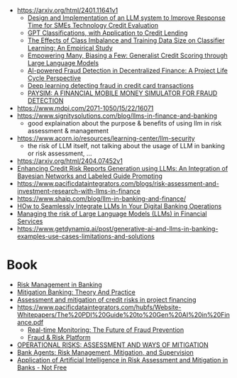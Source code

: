 - https://arxiv.org/html/2401.11641v1
  - [Design and Implementation of an LLM system to Improve Response Time for SMEs Technology Credit Evaluation](https://koreascience.kr/article/JAKO202329158308485.page)
  - [GPT Classifications, with Application to Credit Lending](https://papers.ssrn.com/sol3/papers.cfm?abstract_id=4649285)
  - [The Effects of Class Imbalance and Training Data Size on Classifier Learning: An Empirical Study](https://link.springer.com/article/10.1007/s42979-020-0074-0)
  - [Empowering Many, Biasing a Few: Generalist Credit Scoring through Large Language Models](https://arxiv.org/abs/2310.00566)
  - [AI-powered Fraud Detection in Decentralized Finance: A Project Life Cycle Perspective](https://arxiv.org/abs/2308.15992)
  - [Deep learning detecting fraud in credit card transactions](https://ieeexplore.ieee.org/document/8374722)
  - [PAYSIM: A FINANCIAL MOBILE MONEY SIMULATOR FOR FRAUD DETECTION](https://www.msc-les.org/proceedings/emss/2016/EMSS2016_249.pdf)
- https://www.mdpi.com/2071-1050/15/22/16071
- https://www.signitysolutions.com/blog/llms-in-finance-and-banking
  - good explaination about the purpose & benefits of using llm in risk assessment & management
- https://www.acorn.io/resources/learning-center/llm-security
  - the risk of LLM itself, not talking about the usage of LLM in banking or risk assessment, ...
- https://arxiv.org/html/2404.07452v1
- [Enhancing Credit Risk Reports Generation using LLMs: An Integration of Bayesian Networks and Labeled Guide Prompting](https://dl.acm.org/doi/fullHtml/10.1145/3604237.3626902)
- https://www.pacificdataintegrators.com/blogs/risk-assessment-and-investment-research-with-llms-in-finance
- https://www.shaip.com/blog/llm-in-banking-and-finance/
- [HOw to Seamlessly Integrate LLMs In Your Digital Banking Operations](https://www.venturedive.com/blog/large-language-models-banking-fis/)
- [Managing the risk of Large Language Models (LLMs) in Financial Services](https://truera.com/managing-the-risk-of-large-language-models-llms-in-financial-services/)
- https://www.getdynamiq.ai/post/generative-ai-and-llms-in-banking-examples-use-cases-limitations-and-solutions


# Book

- [Risk Management in Banking](https://books.google.com.vn/books?hl=en&lr=&id=oq-MAjw2ezQC&oi=fnd&pg=PT19&dq=banking+risk+assessment+and+mitigation&ots=Creztyu0t7&sig=R7xzJoMDr_z6mU-9uf4Xj3sttzg&redir_esc=y#v=onepage&q=banking%20risk%20assessment%20and%20mitigation&f=falses)
- [Mitigation Banking: Theory And Practice](https://books.google.com.vn/books?hl=en&lr=&id=hMl5LPZNyKEC&oi=fnd&pg=PR2&dq=banking+risk+assessment+and+mitigation&ots=VofZmz4roj&sig=Kdwk4pLIT9cN7fgz3kCxr6C4mIc&redir_esc=y#v=onepage&q=banking%20risk%20assessment%20and%20mitigation&f=false)
- [Assessment and mitigation of credit risks in project financing](https://www.businessperspectives.org/images/pdf/applications/publishing/templates/article/assets/13205/BBS_2020_01_Naumenkova.pdf)
- https://www.pacificdataintegrators.com/hubfs/Website-Whitepapers/The%20PDI%20Guide%20to%20Gen%20AI%20in%20Finance.pdf
  - [Real-time Monitoring: The Future of Fraud Prevention](https://www.datavisor.com/wiki/real-time-monitoring/)
  - [Fraud & Risk Platform](https://www.datavisor.com/products/fraud-platform/)
- [OPERATIONAL RISKS: ASSESSMENT AND WAYS OF MITIGATION](http://pte.diit.edu.ua/index.php/2310-2438/article/view/151919)
- [Bank Agents: Risk Management,
Mitigation, and Supervision](https://www.mfw4a.org/sites/default/files/resources/Bank%20Agents%20-%20Risk%20Management,%20Mitigation,%20and%20Supervision.pdf)
- [Application of Artificial Intelligence in Risk Assessment and Mitigation in Banks - Not Free](https://onlinelibrary.wiley.com/doi/epdf/10.1002/9781394175574.ch2)